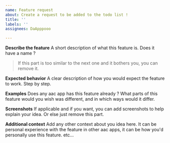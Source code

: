 ```yaml
---
name: Feature request
about: Create a request to be added to the todo list !
title: ''
labels: ''
assignees: DaApppooo

---
```


**Describe the feature**
A short description of what this feature is. Does it have a name ?
> If this part is too similar to the next one and it bothers you, you can remove it.

**Expected behavior**
A clear description of how you would expect the feature to work. Step by step.

**Examples**
Does any aac app has this feature already ? What parts of this feature would you wish was different, and in which ways would it differ. 

**Screenshots**
If applicable and if you want, you can add screenshots to help explain your idea. Or else just remove this part.

**Additional context**
Add any other context about you idea here. It can be personal experience with the feature in other aac apps, it can be how you'd personally use this feature. etc...
